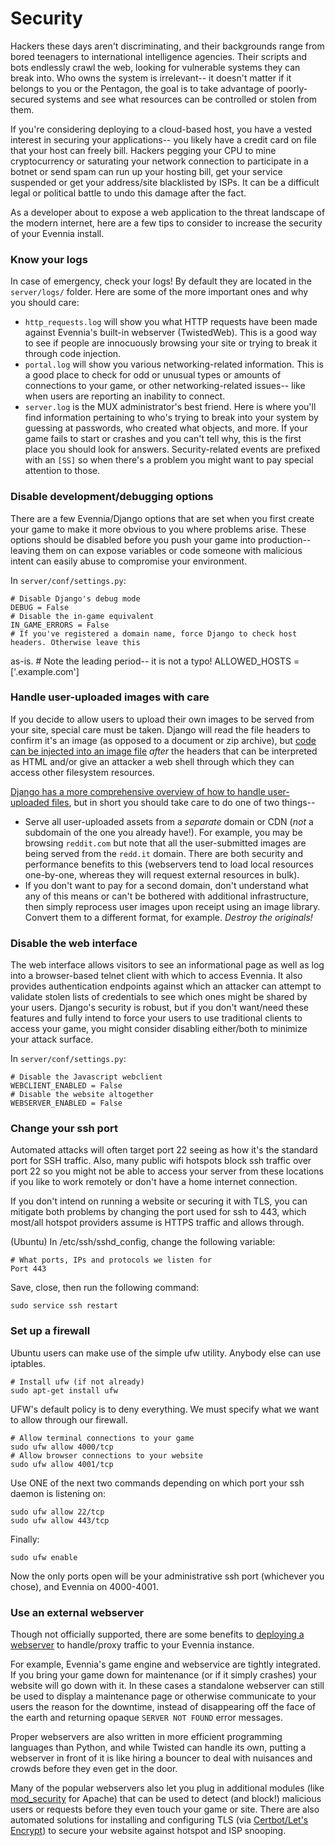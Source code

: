 # Security

Hackers these days aren't discriminating, and their backgrounds range from bored teenagers to
international intelligence agencies. Their scripts and bots endlessly crawl the web, looking for
vulnerable systems they can break into. Who owns the system is irrelevant-- it doesn't matter if it
belongs to you or the Pentagon, the goal is to take advantage of poorly-secured systems and see what
resources can be controlled or stolen from them.

If you're considering deploying to a cloud-based host, you have a vested interest in securing your
applications-- you likely have a credit card on file that your host can freely bill. Hackers pegging
your CPU to mine cryptocurrency or saturating your network connection to participate in a botnet or
send spam can run up your hosting bill, get your service suspended or get your address/site
blacklisted by ISPs. It can be a difficult legal or political battle to undo this damage after the
fact.

As a developer about to expose a web application to the threat landscape of the modern internet,
here are a few tips to consider to increase the security of your Evennia install.

### Know your logs
In case of emergency, check your logs! By default they are located in the `server/logs/` folder.
Here are some of the more important ones and why you should care:

* `http_requests.log` will show you what HTTP requests have been made against Evennia's built-in
webserver (TwistedWeb). This is a good way to see if people are innocuously browsing your site or
trying to break it through code injection.
* `portal.log` will show you various networking-related information. This is a good place to check
for odd or unusual types or amounts of connections to your game, or other networking-related
issues-- like when users are reporting an inability to connect.
* `server.log` is the MUX administrator's best friend. Here is where you'll find information
pertaining to who's trying to break into your system by guessing at passwords, who created what
objects, and more. If your game fails to start or crashes and you can't tell why, this is the first
place you should look for answers. Security-related events are prefixed with an `[SS]` so when
there's a problem you might want to pay special attention to those.

### Disable development/debugging options
There are a few Evennia/Django options that are set when you first create your game to make it more
obvious to you where problems arise. These options should be disabled before you push your game into
production-- leaving them on can expose variables or code someone with malicious intent can easily
abuse to compromise your environment.

In `server/conf/settings.py`:

    # Disable Django's debug mode
    DEBUG = False
    # Disable the in-game equivalent
    IN_GAME_ERRORS = False
    # If you've registered a domain name, force Django to check host headers. Otherwise leave this
as-is.
    # Note the leading period-- it is not a typo!
    ALLOWED_HOSTS = ['.example.com']

### Handle user-uploaded images with care
If you decide to allow users to upload their own images to be served from your site, special care
must be taken. Django will read the file headers to confirm it's an image (as opposed to a document
or zip archive), but [code can be injected into an image
file](https://insinuator.net/2014/05/django-image-validation-vulnerability/) *after* the headers
that can be interpreted as HTML and/or give an attacker a web shell through which they can access
other filesystem resources.

[Django has a more comprehensive overview of how to handle user-uploaded
files](https://docs.djangoproject.com/en/dev/topics/security/#user-uploaded-content-security), but
in short you should take care to do one of two things--

* Serve all user-uploaded assets from a *separate* domain or CDN (*not* a subdomain of the one you
already have!). For example, you may be browsing `reddit.com` but note that all the user-submitted
images are being served from the `redd.it` domain. There are both security and performance benefits
to this (webservers tend to load local resources one-by-one, whereas they will request external
resources in bulk).
* If you don't want to pay for a second domain, don't understand what any of this means or can't be
bothered with additional infrastructure, then simply reprocess user images upon receipt using an
image library. Convert them to a different format, for example. *Destroy the originals!*

### Disable the web interface
The web interface allows visitors to see an informational page as well as log into a browser-based
telnet client with which to access Evennia. It also provides authentication endpoints against which
an attacker can attempt to validate stolen lists of credentials to see which ones might be shared by
your users. Django's security is robust, but if you don't want/need these features and fully intend
to force your users to use traditional clients to access your game, you might consider disabling
either/both to minimize your attack surface.

In `server/conf/settings.py`:

    # Disable the Javascript webclient
    WEBCLIENT_ENABLED = False
    # Disable the website altogether
    WEBSERVER_ENABLED = False

### Change your ssh port
Automated attacks will often target port 22 seeing as how it's the standard port for SSH traffic.
Also,
many public wifi hotspots block ssh traffic over port 22 so you might not be able to access your
server from these locations if you like to work remotely or don't have a home internet connection.

If you don't intend on running a website or securing it with TLS, you can mitigate both problems by
changing the port used for ssh to 443, which most/all hotspot providers assume is HTTPS traffic and
allows through.

(Ubuntu) In /etc/ssh/sshd_config, change the following variable:

    # What ports, IPs and protocols we listen for
    Port 443

Save, close, then run the following command:

    sudo service ssh restart

### Set up a firewall
Ubuntu users can make use of the simple ufw utility. Anybody else can use iptables.
    
    # Install ufw (if not already)
    sudo apt-get install ufw

UFW's default policy is to deny everything. We must specify what we want to allow through our
firewall.

    # Allow terminal connections to your game
    sudo ufw allow 4000/tcp
    # Allow browser connections to your website
    sudo ufw allow 4001/tcp

Use ONE of the next two commands depending on which port your ssh daemon is listening on:

    sudo ufw allow 22/tcp
    sudo ufw allow 443/tcp

Finally:

    sudo ufw enable

Now the only ports open will be your administrative ssh port (whichever you chose), and Evennia on
4000-4001.

### Use an external webserver
Though not officially supported, there are some benefits to [deploying a webserver](./Apache-Config)
to handle/proxy traffic to your Evennia instance.

For example, Evennia's game engine and webservice are tightly integrated. If you bring your game
down for maintenance (or if it simply crashes) your website will go down with it. In these cases a
standalone webserver can still be used to display a maintenance page or otherwise communicate to
your users the reason for the downtime, instead of disappearing off the face of the earth and
returning opaque `SERVER NOT FOUND` error messages.

Proper webservers are also written in more efficient programming languages than Python, and while
Twisted can handle its own, putting a webserver in front of it is like hiring a bouncer to deal with
nuisances and crowds before they even get in the door.

Many of the popular webservers also let you plug in additional modules (like
[mod_security](https://en.wikipedia.org/wiki/ModSecurity) for Apache) that can be used to detect
(and block!) malicious users or requests before they even touch your game or site. There are also
automated solutions for installing and configuring TLS (via [Certbot/Let's
Encrypt](https://en.wikipedia.org/wiki/Let%27s_Encrypt)) to secure your website against hotspot and
ISP snooping.